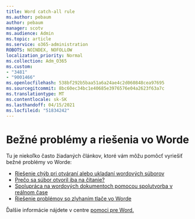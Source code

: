```yaml
---
title: Word catch-all rule
ms.author: pebaum
author: pebaum
manager: scotv
ms.audience: Admin
ms.topic: article
ms.service: o365-administration
ROBOTS: NOINDEX, NOFOLLOW
localization_priority: Normal
ms.collection: Adm_O365
ms.custom:
- "3481"
- "9001466"
ms.openlocfilehash: 538bf292b5baa51a6a24ae4c2d060848cea97695
ms.sourcegitcommit: 8bc60ec34bc1e40685e3976576e04a2623f63a7c
ms.translationtype: MT
ms.contentlocale: sk-SK
ms.lasthandoff: 04/15/2021
ms.locfileid: "51834242"
---
```

# <a name="common-issues-and-resolutions-with-word"></a>Bežné problémy a riešenia vo Worde

Tu je niekoľko často žiadaných článkov, ktoré vám môžu pomôcť vyriešiť bežné problémy vo Worde:

- [Riešenie chýb pri otváraní alebo ukladaní wordových súborov](https://docs.microsoft.com/alchemyinsights/errors-opening-or-saving-files)
- [Prečo sa súbor otvoril iba na čítanie?](https://support.office.com/article/why-did-my-file-open-read-only-3ab4b792-da50-4b38-8628-14c64e1f1d15)
- [Spolupráca na wordových dokumentoch pomocou spolutvorba v reálnom čase](https://support.office.com/article/collaborate-on-word-documents-with-real-time-co-authoring-7dd3040c-3f30-4fdd-bab0-8586492a1f1d?wt.mc_id=fsn_word_share_and_coauthor)
- [Riešenie problémov so zlyhaním tlače vo Worde](https://docs.microsoft.com/office/troubleshoot/word/print-failures-in-word)

Ďalšie informácie nájdete v centre [pomoci pre Word.](https://support.office.com/word)
